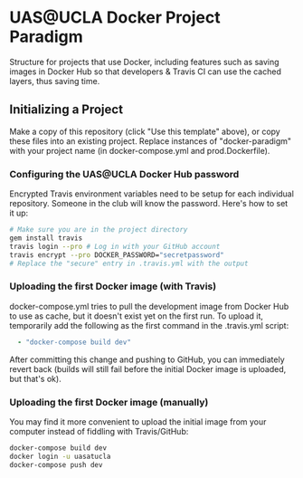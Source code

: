 # UAS@UCLA Docker Project Paradigm

Structure for projects that use Docker, including features such as saving images in Docker Hub so that developers & Travis CI can use the cached layers, thus saving time.

## Initializing a Project
Make a copy of this repository (click "Use this template" above), or copy these files into an existing project. Replace instances of "docker-paradigm" with your project name (in docker-compose.yml and prod.Dockerfile).

### Configuring the UAS@UCLA Docker Hub password
Encrypted Travis environment variables need to be setup for each individual repository. Someone in the club will know the password. Here's how to set it up:
```bash
# Make sure you are in the project directory
gem install travis
travis login --pro # Log in with your GitHub account
travis encrypt --pro DOCKER_PASSWORD="secretpassword"
# Replace the "secure" entry in .travis.yml with the output
```

### Uploading the first Docker image (with Travis)
docker-compose.yml tries to pull the development image from Docker Hub to use as cache, but it doesn't exist yet on the first run. To upload it, temporarily add the following as the first command in the .travis.yml script:
```yml
  - "docker-compose build dev"
```
After committing this change and pushing to GitHub, you can immediately revert back (builds will still fail before the initial Docker image is uploaded, but that's ok).

### Uploading the first Docker image (manually)
You may find it more convenient to upload the initial image from your computer instead of fiddling with Travis/GitHub:
```bash
docker-compose build dev
docker login -u uasatucla
docker-compose push dev
```
